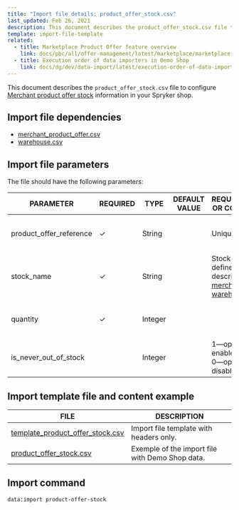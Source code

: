 ```yaml
---
title: "Import file details: product_offer_stock.csv"
last_updated: Feb 26, 2021
description: This document describes the product_offer_stock.csv file to configure merchant product offer stock in your Spryker shop.
template: import-file-template
related:
  - title: Marketplace Product Offer feature overview
    link: docs/pbc/all/offer-management/latest/marketplace/marketplace-product-offer-feature-overview.html
  - title: Execution order of data importers in Demo Shop
    link: docs/dg/dev/data-import/latest/execution-order-of-data-importers.html
---
```


This document describes the `product_offer_stock.csv` file to configure [Merchant product offer stock](/docs/pbc/all/warehouse-management-system/latest/marketplace/install-features/install-the-marketplace-inventory-management-feature.html) information in your Spryker shop.

## Import file dependencies

- [merchant_product_offer.csv](/docs/pbc/all/offer-management/latest/marketplace/import-and-export-data/import-file-details-merchant-product-offer.csv.html)
- [warehouse.csv](/docs/pbc/all/warehouse-management-system/latest/base-shop/import-and-export-data/import-file-details-warehouse.csv.html)


## Import file parameters

The file should have the following parameters:

| PARAMETER     | REQUIRED | TYPE | DEFAULT VALUE | REQUIREMENTS OR COMMENTS | DESCRIPTION        |
| ------------- | ---------- | ------- | ------------- | ---------------------------- | ----------------------- |
| product_offer_reference | &check;             | String   |                   | Unique                                                       | Identifier of the [merchant product offer](/docs/pbc/all/offer-management/latest/marketplace/marketplace-product-offer-feature-overview.html) in the system. |
| stock_name              | &check;             | String   |                   | Stock name is defined as described in the [merchant warehouse](/docs/pbc/all/warehouse-management-system/latest/marketplace/install-features/install-the-marketplace-inventory-management-feature.html). | Name of the stock.                                           |
| quantity                | &check;             | Integer  |                   |                                                              | The number of product offers that are in stock.              |
| is_never_out_of_stock   |               | Integer  |                   | 1—option is enabled<br>0—option is disabled.               | Allows the offer to be never out of stock. |


## Import template file and content example

| FILE  | DESCRIPTION  |
| ---------------------------- | ------------------- |
| [template_product_offer_stock.csv](https://spryker.s3.eu-central-1.amazonaws.com/docs/Developer+Guide/Back-End/Data+Manipulation/Data+Ingestion/Data+Import/Data+Import+Categories/Marketplace+setup/template_product_offer_stock.csv) | Import file template with headers only.         |
| [product_offer_stock.csv](https://spryker.s3.eu-central-1.amazonaws.com/docs/Developer+Guide/Back-End/Data+Manipulation/Data+Ingestion/Data+Import/Data+Import+Categories/Marketplace+setup/product_offer_stock.csv) | Exemple of the import file with Demo Shop data. |

## Import command

```bash
data:import product-offer-stock
```
